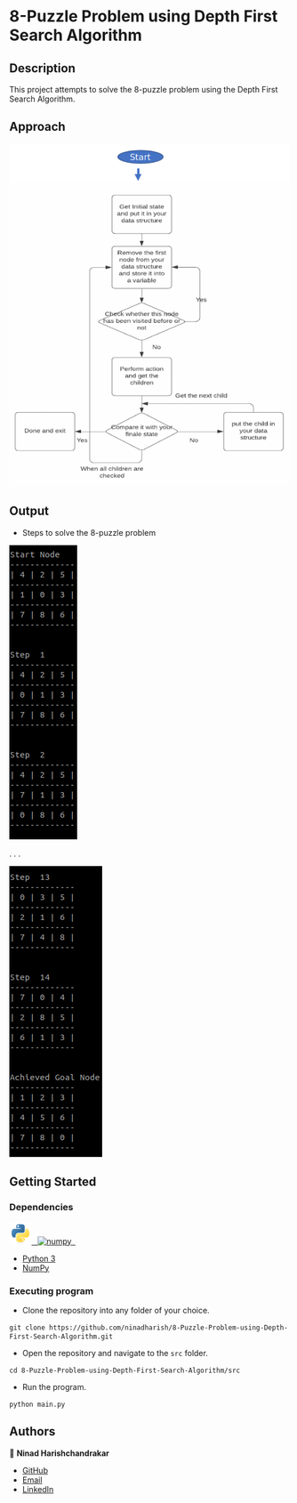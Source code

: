 # 8-Puzzle Problem using Depth First Search Algorithm

## Description

This project attempts to solve the 8-puzzle problem using the Depth First Search Algorithm.


## Approach

![alt text](/doc/flo.png)


## Output

* Steps to solve the 8-puzzle problem

![alt text](/output/out1.png)

.
.
.

![alt text](/output/out2.png)


## Getting Started

### Dependencies

<p align="left"> 
<a href="https://www.python.org" target="_blank" rel="noreferrer"> <img src="https://raw.githubusercontent.com/devicons/devicon/master/icons/python/python-original.svg" alt="python" width="40" height="40"/>&ensp; </a>
<a href="https://numpy.org/" target="_blank" rel="noreferrer"> <img src="https://www.codebykelvin.com/learning/python/data-science/numpy-series/cover-numpy.png" alt="numpy" width="40" height="40"/>&ensp; </a>

* [Python 3](https://www.python.org/)
* [NumPy](https://numpy.org/)


### Executing program

* Clone the repository into any folder of your choice.
```
git clone https://github.com/ninadharish/8-Puzzle-Problem-using-Depth-First-Search-Algorithm.git
```

* Open the repository and navigate to the `src` folder.
```
cd 8-Puzzle-Problem-using-Depth-First-Search-Algorithm/src
```

* Run the program.
```
python main.py
```


## Authors

👤 **Ninad Harishchandrakar**

* [GitHub](https://github.com/ninadharish)
* [Email](mailto:ninad.harish@gmail.com)
* [LinkedIn](https://linkedin.com/in/ninadharish)